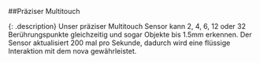##Präziser Multitouch

{: .description}
Unser präziser Multitouch Sensor kann 2, 4, 6, 12 oder 32 Berührungspunkte gleichzeitig und sogar Objekte bis 1.5mm erkennen. Der Sensor aktualisiert 200 mal pro Sekunde, dadurch wird eine flüssige Interaktion mit dem nova gewährleistet.
